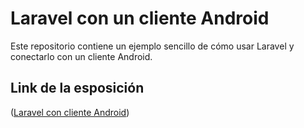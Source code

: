 # Laravel con un cliente Android
Este repositorio contiene un ejemplo sencillo de cómo usar Laravel y conectarlo con un cliente Android. 

## Link de la esposición
([Laravel con cliente Android](https://alumnosuady-my.sharepoint.com/:p:/g/personal/a20216883_alumnos_uady_mx/EbCLaK84xu1MoYY4FrBKHAABI9qQ-Z1_nmNBb6XTWz3nMQ?e=n6FNYV))
